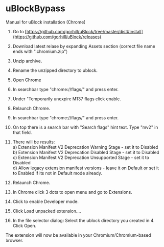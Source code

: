 # uBlockBypass
Manual for uBlock installation (Chrome) 

1. Go to [https://github.com/gorhill/uBlock/tree/master/dist#install](https://github.com/gorhill/uBlock/releases) <br/>
2. Download latest relase by expanding Assets section (correct file name ends with ".chromium.zip") <br/>
3. Unzip archive. <br/>
4. Rename the unzipped directory to ublock.

5. Open Chrome
6. In searchbar type "chrome://flags/" and press enter.
7. Under "Temporarily unexpire M137 flags click enable.
8. Relaunch Chrome.
9. In searchbar type "chrome://flags/" and press enter.
10. On top there is a search bar with "Search flags" hint text. Type "mv2" in that field.
11. There will be results: <br/>
 a)  Extension Manifest V2 Deprecation Warning Stage - set it to Disabled <br/>
 b)  Extension Manifest V2 Deprecation Disabled Stage - set it to Disabled <br/>
 c) Extension Manifest V2 Deprecation Unsupported Stage - set it to Disabled <br/>
 d) Allow legacy extension manifest versions - leave it on Default or set it to Enabled if its not in Default mode already.
12. Relaunch Chrome.

13. In Chrome click 3 dots to open menu and go to Extensions.
14. Click to enable Developer mode.
15. Click Load unpacked extension....
16. In the file selector dialog:
Select the ublock directory you created in 4.
Click Open.

The extension will now be available in your Chromium/Chromium-based browser.
